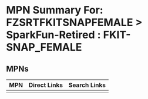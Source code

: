 



# MPN Summary For: FZSRTFKITSNAPFEMALE > SparkFun-Retired : FKIT-SNAP_FEMALE

## MPNs
  

|MPN|Direct Links|Search Links|
| :--- | :--- | :--- |
||||
